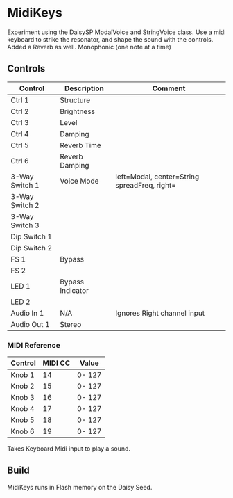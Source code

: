 # MidiKeys

Experiment using the DaisySP ModalVoice and StringVoice class. Use a midi keyboard to strike the resonator, and shape the sound with the controls.
Added a Reverb as well.
Monophonic (one note at a time)

## Controls

| Control | Description | Comment |
| --- | --- | --- |
| Ctrl 1 | Structure |  |
| Ctrl 2 | Brightness |  |
| Ctrl 3 | Level |  |
| Ctrl 4 | Damping |  |
| Ctrl 5 | Reverb Time |  |
| Ctrl 6 | Reverb Damping |  |
| 3-Way Switch 1 | Voice Mode | left=Modal, center=String spreadFreq, right= |
| 3-Way Switch 2 |  |  |
| 3-Way Switch 3 |  |  |
| Dip Switch 1 |  |  |
| Dip Switch 2 |  |  |
| FS 1 | Bypass |  |
| FS 2 |  |  |
| LED 1 | Bypass Indicator |  |
| LED 2 |  | |
| Audio In 1 | N/A | Ignores Right channel input  |
| Audio Out 1 | Stereo | |

### MIDI Reference

| Control | MIDI CC | Value |
| --- | --- | --- |
| Knob 1 | 14 | 0- 127 |
| Knob 2 | 15 | 0- 127 |
| Knob 3 | 16 | 0- 127 |
| Knob 4 | 17 | 0- 127 |
| Knob 5 | 18 | 0- 127 |
| Knob 6 | 19 | 0- 127 |

Takes Keyboard Midi input to play a sound.

## Build

MidiKeys runs in Flash memory on the Daisy Seed.

